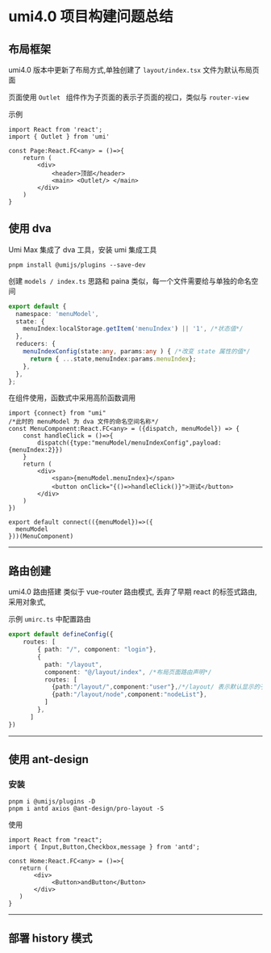# umi4.0 项目构建问题总结

## 布局框架

umi4.0 版本中更新了布局方式,单独创建了 `layout/index.tsx` 文件为默认布局页面     

页面使用 `Outlet ` 组件作为子页面的表示子页面的视口，类似与 `router-view`

示例 

```react
import React from 'react';
import { Outlet } from 'umi'

const Page:React.FC<any> = ()=>{
    return (
    	<div>
        	<header>顶部</header>
            <main> <Outlet/> </main>
        </div>
    )
}
```

## 使用 dva

Umi Max 集成了 dva 工具，安装 umi 集成工具

```shell
pnpm install @umijs/plugins --save-dev
```

创建 `models / index.ts` 思路和 paina 类似，每一个文件需要给与单独的命名空间

```ts
export default {
  namespace: 'menuModel',
  state: {
    menuIndex:localStorage.getItem('menuIndex') || '1', /*状态值*/
  },
  reducers: {
    menuIndexConfig(state:any, params:any ) { /*改变 state 属性的值*/
      return { ...state,menuIndex:params.menuIndex};
    },
  },
};
```

在组件使用，函数式中采用高阶函数调用

```react
import {connect} from "umi"
/*此时的 menuModel 为 dva 文件的命名空间名称*/
const MenuComponent:React.FC<any> = ({dispatch, menuModel}) => {
    const handleClick = ()=>{
        dispatch({type:"menuModel/menuIndexConfig",payload:{menuIndex:2}})
    }
	return (
    	<div>
        	<span>{menuModel.menuIndex}</span>
        	<button onClick="{()=>handleClick()}">测试</button>
        </div>
    )    
})

export default connect(({menuModel})=>({
  menuModel
}))(MenuComponent)
```

---

## 路由创建

umi4.0 路由搭建 类似于 vue-router 路由模式, 丢弃了早期 react 的标签式路由, 采用对象式, 

示例 `umirc.ts` 中配置路由

```ts
export default defineConfig({
    routes: [
        { path: "/", component: "login"},
        { 
          path: "/layout", 
          component: "@/layout/index", /*布局页面路由声明*/
          routes: [
            {path:"/layout/",component:"user"},/*/layout/ 表示默认显示的子路由*/
            {path:"/layout/node",component:"nodeList"},
          ]
        },
      ]
})
```

---

## 使用 ant-design 

### 安装

```shell
pnpm i @umijs/plugins -D
pnpm i antd axios @ant-design/pro-layout -S
```

使用

```react
import React from "react";
import { Input,Button,Checkbox,message } from 'antd';

const Home:React.FC<any> = ()=>{
   return (
       <div>
       		<Button>andButton</Button>
       </div>
   )
}

```

---

## 部署 history 模式





